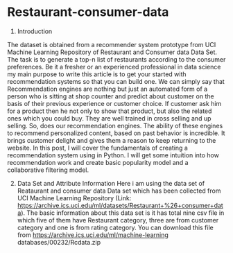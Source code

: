# Restaurant-consumer-data
1. Introduction

The dataset is obtained from a recommender system prototype from UCI Machine Learning Repository of Restaurant and Consumer data Data Set. The task is to generate a top-n list of restaurants according to the consumer preferences.
Be it a fresher or an experienced professional in data science my main purpose to write this article is to get your started with recommendation systems so that you can build one. 
We can simply say that Recommendation engines are nothing but just an automated form of a person who is sitting at shop counter and predict about customer on the basis of their previous experience or customer choice. If customer ask him for a product then he not only to show that product, but also the related ones which you could buy. They are well trained in cross selling and up selling. So, does our recommendation engines.
The ability of these engines to recommend personalized content, based on past behavior is incredible. It brings customer delight and gives them a reason to keep returning to the website. In this post, I will cover the fundamentals of creating a recommendation system using in Python. I will get some intuition into how recommendation work and create basic popularity model and a collaborative filtering model.

2. Data Set and Attribute Information
Here i am using the data set of Reataurant and consumer data Data set which has been collected from UCI Machine Learning Repository (Link: https://archive.ics.uci.edu/ml/datasets/Restaurant+%26+consumer+data). The basic information about this data set is it has total nine csv file in which five of them have Restaurant category, three are from customer category and one is from rating category.
You can download this file from   https://archive.ics.uci.edu/ml/machine-learning databases/00232/Rcdata.zip
